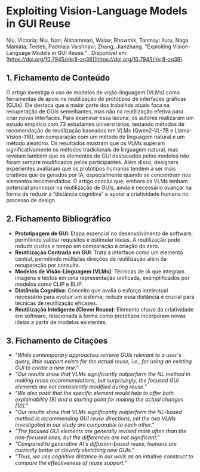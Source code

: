 # Exploiting Vision-Language Models in GUI Reuse

Niu, Victoria; Niu, Nan; Alshammari, Walaa; Bhowmik, Tanmay; Iluru, Naga Mamata; Teeleti, Padmaja Vaishnavi; Zhang, Jianzhang. "Exploiting Vision-Language Models in GUI Reuse." . Disponível em: [https://doi.org/10.7945/nkr8-zq38](https://doi.org/10.7945/nkr8-zq38).

## 1. Fichamento de Conteúdo

O artigo investiga o uso de modelos de visão-linguagem (VLMs) como ferramentas de apoio na reutilização de protótipos de interfaces gráficas (GUIs). Ele destaca que a maior parte dos trabalhos atuais foca na recuperação de GUIs semelhantes, mas não na reutilização efetiva para criar novas interfaces. Para examinar essa lacuna, os autores realizaram um estudo empírico com 73 estudantes universitários, testando métodos de recomendação de reutilização baseados em VLMs (Qwen2-VL-7B e Llama-Vision-11B), em comparação com um método de linguagem natural e um método aleatório. Os resultados mostram que os VLMs superam significativamente os métodos tradicionais de linguagem natural, mas revelam também que os elementos de GUI destacados pelos modelos não foram sempre modificados pelos participantes. Além disso, designers experientes avaliaram que os protótipos humanos tendem a ser mais criativos que os gerados por IA, especialmente quando se concentram nos elementos recomendados. O artigo conclui que, embora os VLMs tenham potencial promissor na reutilização de GUIs, ainda é necessário avançar na forma de reduzir a “distância cognitiva” e apoiar a criatividade humana no processo de design.

## 2. Fichamento Bibliográfico

* **Prototipagem de GUI**: Etapa essencial no desenvolvimento de software, permitindo validar requisitos e estimular ideias. A reutilização pode reduzir custos e tempo em comparação à criação do zero.  
* **Reutilização Centrada em GUI**: Trata a interface como um elemento central, permitindo múltiplas direções de reutilização além da recuperação por consulta.  
* **Modelos de Visão-Linguagem (VLMs)**: Técnicas de IA que integram imagens e textos em uma representação unificada, exemplificados por modelos como CLIP e BLIP.  
* **Distância Cognitiva**: Conceito que avalia o esforço intelectual necessário para evoluir um sistema; reduzir essa distância é crucial para técnicas de reutilização eficazes.  
* **Reutilização Inteligente (Clever Reuse)**: Elemento chave da criatividade em software, relacionada à forma como protótipos incorporam novas ideias a partir de modelos existentes.  

## 3. Fichamento de Citações

* _"While contemporary approaches retrieve GUIs relevant to a user's query, little support exists for the actual reuse, i.e., for using an existing GUI to create a new one."_  
* _"Our results show that VLMs significantly outperform the NL method in making reuse recommendations, but surprisingly, the focused GUI elements are not consistently modified during reuse."_  
* _"We also posit that the specific element would help to offer both explainability [9] and a starting point for making the actual changes [10]."_  
* _"Our results show that VLMs significantly outperform the NL-based method in recommending GUI reuse directions, yet the two VLMs investigated in our study are comparable to each other."_  
* _"The focused GUI elements are generally revised more often than the non-focused ones, but the differences are not significant."_  
* _"Compared to generative AI's diffusion-based reuse, humans are currently better at cleverly sketching new GUIs."_  
* _"Thus, we use cognitive distance in our work as an intuitive construct to compare the effectiveness of reuse support."_  

